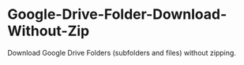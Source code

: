 # Google-Drive-Folder-Download-Without-Zip
Download Google Drive Folders (subfolders and files) without zipping.
